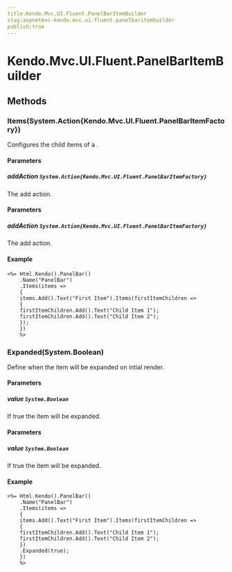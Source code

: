 ```yaml
---
title:Kendo.Mvc.UI.Fluent.PanelBarItemBuilder
slug:aspnetmvc-kendo.mvc.ui.fluent.panelbaritembuilder
publish:true
---
```


# Kendo.Mvc.UI.Fluent.PanelBarItemBuilder

## Methods

### Items(System.Action{Kendo.Mvc.UI.Fluent.PanelBarItemFactory})
Configures the child items of a .

#### Parameters

##### addAction `System.Action{Kendo.Mvc.UI.Fluent.PanelBarItemFactory}`
The add action.

#### Parameters

##### addAction `System.Action{Kendo.Mvc.UI.Fluent.PanelBarItemFactory}`
The add action.

#### Example
    <%= Html.Kendo().PanelBar()
        .Name("PanelBar")
        .Items(items =>
        {
        items.Add().Text("First Item").Items(firstItemChildren =>
        {
        firstItemChildren.Add().Text("Child Item 1");
        firstItemChildren.Add().Text("Child Item 2");
        });
        })
        %>

### Expanded(System.Boolean)
Define when the item will be expanded on intial render.

#### Parameters

##### value `System.Boolean`
If true the item will be expanded.

#### Parameters

##### value `System.Boolean`
If true the item will be expanded.

#### Example
    <%= Html.Kendo().PanelBar()
        .Name("PanelBar")
        .Items(items =>
        {
        items.Add().Text("First Item").Items(firstItemChildren =>
        {
        firstItemChildren.Add().Text("Child Item 1");
        firstItemChildren.Add().Text("Child Item 2");
        })
        .Expanded(true);
        })
        %>